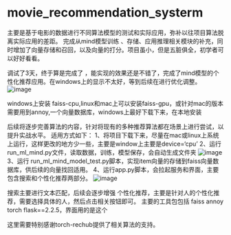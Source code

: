# movie_recommendation_systerm
主要是基于电影的数据进行不同算法模型的测试和实际应用，弥补以往项目算法脱离实际应用的差距。
完成从mind模型训练 、存储、应用推理相关模块的补充，同时增加了向量存储和召回，以及向量的打分。项目虽小，但是五脏俱全，初学者可以好好看看。

调试了3天，终于算是完成了 ，能实现的效果还是不错了，完成了mind模型的个性化推荐应用。在windows上的显示不太好，等到后续在进行优化调整。
![image](https://github.com/user-attachments/assets/589ec787-bae2-4836-af38-960456489993)

windows上安装 faiss-cpu,linux和mac上可以安装faiss-gpu，或针对mac的版本
需要用到annoy,一个向量数据库，windows上最好下载下来，在本地安装

后续将逐步完善算法的内容，针对将现有的多种推荐算法都在场景上进行尝试，以提升实战水平。
适用方式如下：
1、将项目下载下来，尽量在mac或linux上系统上运行，这样更改的地方少一些，主要是window上主要是device=‘cpu’
2、运行 run_ml_mind.py文件，读取数据，训练，模型保存，会自动生成文件夹
![image](https://github.com/user-attachments/assets/4ab733bb-ca39-4c3e-a590-cac329be077c)
3、运行 run_ml_mind_model_test.py脚本，实现item向量的存储到faiss向量数据库，供后续的向量找回适用。
4、运行app.py脚本，会拉起服务和界面，主要包含搜索和个性化推荐两部分。
![image](https://github.com/user-attachments/assets/db557fd9-005d-44cb-aaf3-4ab468ad2182)

搜索主要进行文本匹配，后续会逐步增强
个性化推荐，主要是针对人的个性化推荐，需要选择具体的人，然后点击相关按钮即可。
主要的工具包包括
faiss
annoy
torch
flask==2.2.5，界面用的是这个








这里需要特别感谢torch-rechub提供了相关算法的支持。
